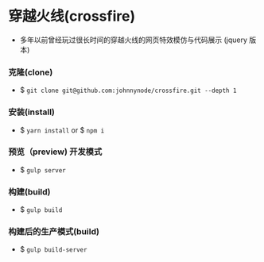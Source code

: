 # 穿越火线(crossfire)

- 多年以前曾经玩过很长时间的穿越火线的网页特效模仿与代码展示 (jquery 版本)

### 克隆(clone)

- $ `git clone git@github.com:johnnynode/crossfire.git --depth 1`

### 安装(install)

- $ `yarn install` or $ `npm i`

### 预览（preview) 开发模式

- $ `gulp server`

### 构建(build)

- $ `gulp build`

### 构建后的生产模式(build)

- $ `gulp build-server`
